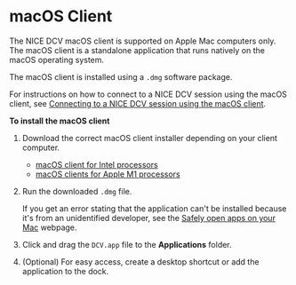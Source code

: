 # macOS Client<a name="client-mac"></a>

The NICE DCV macOS client is supported on Apple Mac computers only\. The macOS client is a standalone application that runs natively on the macOS operating system\.

The macOS client is installed using a `.dmg` software package\.

For instructions on how to connect to a NICE DCV session using the macOS client, see [Connecting to a NICE DCV session using the macOS client](using-connecting-mac.md)\.

**To install the macOS client**

1. Download the correct macOS client installer depending on your client computer\.
   + [macOS client for Intel processors](https://d1uj6qtbmh3dt5.cloudfront.net/2021.2/Clients/nice-dcv-viewer-2021.2.3690.x86_64.dmg)
   + [macOS clients for Apple M1 processors](https://d1uj6qtbmh3dt5.cloudfront.net/2021.2/Clients/nice-dcv-viewer-2021.2.3690.arm64.dmg)

1. Run the downloaded `.dmg` file\.

   If you get an error stating that the application can't be installed because it's from an unidentified developer, see the [Safely open apps on your Mac](https://support.apple.com/en-ie/HT202491) webpage\.

1. Click and drag the `DCV.app` file to the **Applications** folder\.

1. \(Optional\) For easy access, create a desktop shortcut or add the application to the dock\.